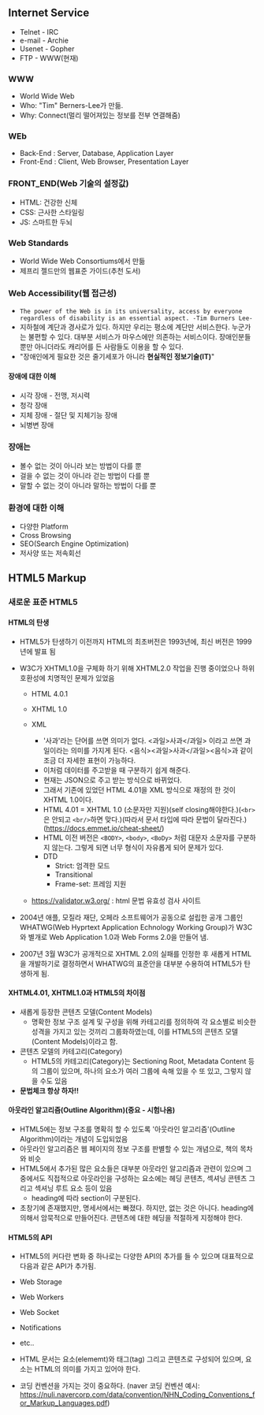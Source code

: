 
## Internet Service
- Telnet - IRC
- e-mail - Archie
- Usenet - Gopher
- FTP - WWW(현재)

### WWW
- World Wide Web
- Who: "Tim" Berners-Lee가 만듦. 
- Why: Connect(멀리 떨어져있는 정보를 전부 연결해줌)


### WEb
- Back-End : Server, Database, Application Layer
- Front-End : Client, Web Browser, Presentation Layer

### FRONT_END(Web 기술의 설정값)
- HTML: 건강한 신체
- CSS: 근사한 스타일링
- JS: 스마트한 두뇌

### Web Standards
- World Wide Web Consortiums에서 만듦
- 제프리 젤드만의 웹표준 가이드(추천 도서)

### Web Accessibility(웹 접근성)
- `The power of the Web is in its universality, access by everyone regardless of disability is an essential aspect. -Tim Burners Lee-`
- 지하철에 계단과 경사로가 있다. 하지만 우리는 평소에 계단만 서비스한다. 누군가는 불편할 수 있다. 대부분 서비스가 마우스에만 의존하는 서비스이다. 장애인분들뿐만 아니더라도 캐리어를 든 사람들도 이용을 할 수 있다.
- "장애인에게 필요한 것은 줄기세포가 아니라 **현실적인 정보기술(IT)**"

#### 장애에 대한 이해
- 시각 장애 - 전맹, 저시력
- 청각 장애
- 지체 장애 - 절단 및 지체기능 장애
- 뇌병변 장애

### 장애는
- 볼수 없는 것이 아니라 보는 방법이 다를 뿐
- 걸을 수 없는 것이 아니라 걷는 방법이 다를 뿐
- 말할 수 없는 것이 아니라 말하는 방법이 다를 뿐

### 환경에 대한 이해
- 다양한 Platform
- Cross Browsing
- SEO(Search Engine Optimization)
- 저사양 또는 저속회선

## HTML5 Markup
### 새로운 표준 HTML5
#### HTML의 탄생
- HTML5가 탄생하기 이전까지 HTML의 최초버전은 1993년에, 최신 버전은 1999년에 발표 됨
- W3C가 XHTML1.0을 구체화 하기 위해 XHTML2.0 작업을 진행 중이었으나 하위 호환성에 치명적인 문제가 있었음
  - HTML 4.0.1
  - XHTML 1.0
  - XML
    - '사과'라는 단어를 쓰면 의미가 없다. <과일>사과</과일> 이라고 쓰면 과일이라는 의미를 가지게 된다. <음식><과일>사과</과일><음식>과 같이 조금 더 자세한 표현이 가능하다.
    - 이처럼 데이터를 주고받을 때 구분하기 쉽게 해준다.
    - 현재는 JSON으로 주고 받는 방식으로 바뀌었다.
    - 그래서 기존에 있었던 HTML 4.01을 XML 방식으로 재정의 한 것이 XHTML 1.0이다.
    - HTML 4.01 = XHTML 1.0 (소문자만 지원)(self closing해야한다.)(`<br>`은 안되고 `<br/>`하면 맞다.)(따라서 문서 타입에 따라 문법이 달라진다.)(https://docs.emmet.io/cheat-sheet/)
    - HTML 이전 버전은 `<BODY>`, `<body>`, `<BoDy>` 처럼 대문자 소문자를 구분하지 않는다. 그렇게 되면 너무 형식이 자유롭게 되어 문제가 있다.
    - DTD
      - Strict: 엄격한 모드
      - Transitional
      - Frame-set: 프레임 지원

  - https://validator.w3.org/ : html 문법 유효성 검사 사이트


- 2004년 애플, 모질라 재단, 오페라 소프트웨어가 공동으로 설립한 공개 그룹인WHATWG(Web Hyprtext Application Echnology Working Group)가 W3C와 별개로 Web Application 1.0과 Web Forms 2.0을 만들어 냄.
- 2007년 3월 W3C가 공개적으로 XHTML 2.0의 실패를 인정한 후 새롭게 HTML을 개발하기로 결정하면서 WHATWG의 표준안을 대부분 수용하여 HTML5가 탄생하게 됨.


#### XHTML4.01, XHTML1.0과 HTML5의 차이점
- 새롭게 등장한 콘텐츠 모델(Content Models)
  - 명확한 정보 구조 설계 및 구성을 위해 카테고리를 정의하여 각 요소별로 비슷한 성격을 가지고 있는 것끼리 그룹화하였는데, 이를 HTML5의 콘텐츠 모델(Content Models)이라고 함.
- 콘텐츠 모델의 카테고리(Category)
  - HTML5의 카테고리(Category)는 Sectioning Root, Metadata Content 등의 그룹이 있으며, 하나의 요소가 여러 그룹에 속해 있을 수 또 있고, 그렇지 않을 수도 있음
- **문법체크 항상 하자!!** 

#### 아웃라인 알고리즘(Outline Algorithm)(중요 - 시험나옴)
- HTML5에는 정보 구조를 명확히 할 수 있도록 '아웃라인 알고리즘'(Outline Algorithm)이라는 개념이 도입되었음
- 아웃라인 알고리즘은 웹 페이지의 정보 구조를 판별할 수 있는 개념으로, 책의 목차와 비슷
- HTML5에서 추가된 많은 요소들은 대부분 아웃라인 알고리즘과 관련이 있으며 그 중에서도 직접적으로 아웃라인을 구성하는 요소에는 헤딩 콘텐츠, 섹셔닝 콘텐츠 그리고 섹셔닝 루트 요소 등이 있음
  - heading에 따라 section이 구분된다.
- 초창기에 존재했지만, 명세서에서는 빠졌다. 하지만, 없는 것은 아니다. heading에 의해서 암묵적으로 만들어진다. 콘텐츠에 대한 헤딩을 적절하게 지정해야 한다.


#### HTML5의 API
- HTML5의 커다란 변화 중 하나로는 다양한 API의 추가를 들 수 있으며 대표적으로 다음과 같은 API가 추가됨.
- Web Storage
- Web Workers
- Web Socket
- Notifications
- etc..

- HTML 문서는 요소(elememt)와 태그(tag) 그리고 콘텐츠로 구성되어 있으며, 요소는 HTML의 의미를 가지고 있어야 한다.
- 코딩 컨벤션을 가지는 것이 중요하다. (naver 코딩 컨벤션 예시: https://nuli.navercorp.com/data/convention/NHN_Coding_Conventions_for_Markup_Languages.pdf)

